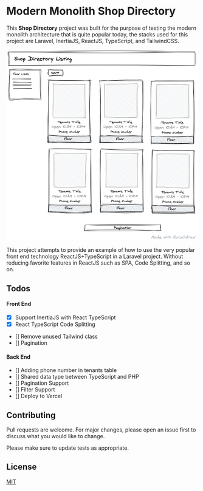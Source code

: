 # Modern Monolith Shop Directory

This **Shop Directory** project was built for the purpose of testing the modern monolith architecture that is quite popular today, the stacks used for this project are Laravel, InertiaJS, ReactJS, TypeScript, and TailwindCSS.

![alt text](./design/ShopDirectory.png "Shop Directory")

This project attempts to provide an example of how to use the very popular front end technology ReactJS+TypeScript in a Laravel project. Without reducing favorite features in ReactJS such as SPA, Code Splitting, and so on.

## Todos
#### Front End
- [x] Support InertiaJS with React TypeScript
- [x] React TypeScript Code Splitting
- [] Remove unused Tailwind class
- [] Pagination

#### Back End
- [] Adding phone number in tenants table
- [] Shared data type between TypeScript and PHP
- [] Pagination Support
- [] Filter Support
- [] Deploy to Vercel


## Contributing
Pull requests are welcome. For major changes, please open an issue first to discuss what you would like to change.

Please make sure to update tests as appropriate.

## License
[MIT](https://choosealicense.com/licenses/mit/)